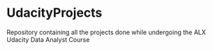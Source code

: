 # UdacityProjects
Repository containing all the projects done while undergoing the ALX Udacity Data Analyst Course
